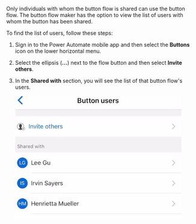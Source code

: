 Only individuals with whom the button flow is shared can use
the button flow. The button flow maker has the option to view the 
list of users with whom the button has been shared. 

To find the list of users, follow these steps:

1.  Sign in to the Power Automate mobile app and then select the **Buttons** 
	icon on the lower horizontal menu.

1.  Select the ellipsis (**...**) next to the flow button 
	and then select **Invite others**.

1.  In the **Shared with** section, you will see the list of that button 
	flow's users.

	![shared users](../media/shared-users.jpg)
